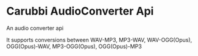 # Carubbi AudioConverter Api

An audio converter api

It supports conversions between WAV-MP3, MP3-WAV, WAV-OGG(Opus), OGG(Opus)-WAV, MP3-OGG(Opus), OGG(Opus)-MP3
